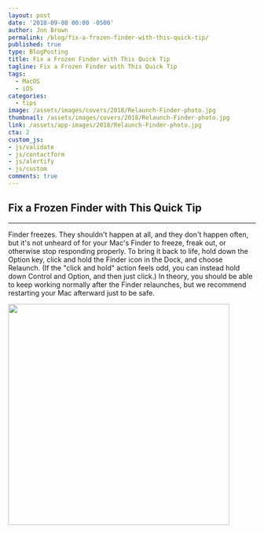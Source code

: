 ```yaml
---
layout: post
date: '2018-09-08 00:00 -0500'
author: Jon Brown
permalink: /blog/fix-a-frozen-finder-with-this-quick-tip/
published: true
type: BlogPosting
title: Fix a Frozen Finder with This Quick Tip
tagline: Fix a Frozen Finder with This Quick Tip
tags:
  - MacOS
  - iOS
categories:
  - tips
image: /assets/images/covers/2018/Relaunch-Finder-photo.jpg
thumbnail: /assets/images/covers/2018/Relaunch-Finder-photo.jpg
link: /assets/app-images/2018/Relaunch-Finder-photo.jpg
cta: 2
custom_js:
- js/validate
- js/contactform
- js/alertify
- js/custom
comments: true
---
```

## Fix a Frozen Finder with This Quick Tip
---

Finder freezes. They shouldn't happen at all, and they don't happen
often, but it's not unheard of for your Mac's Finder to freeze, freak
out, or otherwise stop responding properly. To bring it back to life,
hold down the Option key, click and hold the Finder icon in the Dock,
and choose Relaunch. (If the "click and hold" action feels odd, you can
instead hold down Control and Option, and then just click.) In theory,
you should be able to keep working normally after the Finder relaunches,
but we recommend restarting your Mac afterward just to be safe.

<img src="{{ site.site_cdn }}/assets/images/blog/2018/frozenfinder/image2.png" class="img-fluid rounded m-2" width="450" />
